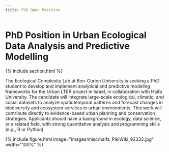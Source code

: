 ```yaml
---
title: PhD Open Position
---
```


# PhD Position in Urban Ecological Data Analysis and Predictive Modelling

{% include section.html %}

The Ecological Complexity Lab at Ben-Gurion University is seeking a PhD student to develop and implement analytical and predictive modeling frameworks for the Urban LTER project in Israel, in collaboration with Haifa University. The candidate will integrate large-scale ecological, climatic, and social datasets to analyze spatiotemporal patterns and forecast changes in biodiversity and ecosystem services in urban environments. This work will contribute directly to evidence-based urban planning and conservation strategies. Applicants should have a background in ecology, data science, or a related field, with strong quantitative analysis and programming skills (e.g., R or Python).


{%
  include figure.html
  image="images/misc/haifa_PikiWiki_92332.jpg"
  width="100%"
%}

